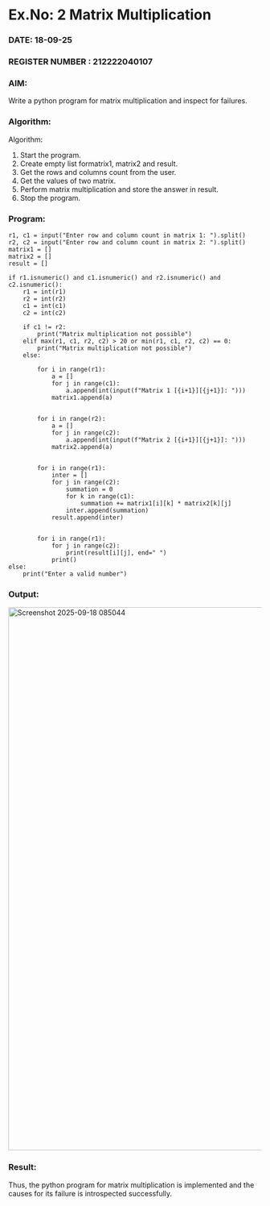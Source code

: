 # Ex.No: 2   Matrix Multiplication

### DATE: 18-09-25                                                                           
### REGISTER NUMBER : 212222040107

### AIM: 
Write a python program for matrix multiplication and inspect for failures.
 
### Algorithm:

Algorithm:
1. Start the program.
2. Create empty list formatrix1, matrix2 and result.
3. Get the rows and columns count from the user.
4. Get the values of two matrix.
5. Perform matrix multiplication and store the answer in result.
6. Stop the program.
### Program:
```
r1, c1 = input("Enter row and column count in matrix 1: ").split()
r2, c2 = input("Enter row and column count in matrix 2: ").split()
matrix1 = []
matrix2 = []
result = []

if r1.isnumeric() and c1.isnumeric() and r2.isnumeric() and c2.isnumeric():
    r1 = int(r1)
    r2 = int(r2)
    c1 = int(c1)
    c2 = int(c2)

    if c1 != r2:
        print("Matrix multiplication not possible")
    elif max(r1, c1, r2, c2) > 20 or min(r1, c1, r2, c2) == 0:
        print("Matrix multiplication not possible")
    else:
        
        for i in range(r1):
            a = []
            for j in range(c1):
                a.append(int(input(f"Matrix 1 [{i+1}][{j+1}]: ")))
            matrix1.append(a)

        
        for i in range(r2):
            a = []
            for j in range(c2):
                a.append(int(input(f"Matrix 2 [{i+1}][{j+1}]: ")))
            matrix2.append(a)

        
        for i in range(r1):
            inter = []
            for j in range(c2):
                summation = 0
                for k in range(c1):  
                    summation += matrix1[i][k] * matrix2[k][j]
                inter.append(summation)
            result.append(inter)

        
        for i in range(r1):
            for j in range(c2):
                print(result[i][j], end=" ")
            print()
else:
    print("Enter a valid number")
```
### Output:
<img width="1918" height="1078" alt="Screenshot 2025-09-18 085044" src="https://github.com/user-attachments/assets/e7cbda41-85a4-469b-8ad6-b574f366dd73" />


### Result:
Thus, the python program for matrix multiplication is implemented and the causes for its failure is introspected successfully.

